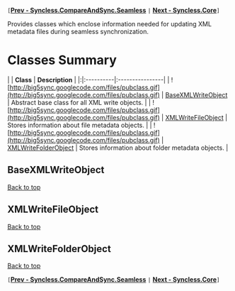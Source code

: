 `[`**[Prev - Syncless.CompareAndSync.Seamless](DeveloperAPICompareAndSyncSeamless.md)** `|` **[Next - Syncless.Core](DeveloperAPICore.md)**`]`

Provides classes which enclose information needed for updating XML metadata files during seamless synchronization.

# Classes Summary #

| | **Class** | **Description** |
|:|:----------|:----------------|
| ![http://big5sync.googlecode.com/files/pubclass.gif](http://big5sync.googlecode.com/files/pubclass.gif) | [BaseXMLWriteObject](#BaseXMLWriteObject.md) | Abstract base class for all XML write objects. |
| ![http://big5sync.googlecode.com/files/pubclass.gif](http://big5sync.googlecode.com/files/pubclass.gif) | [XMLWriteFileObject](#XMLWriteFileObject.md) | Stores information about file metadata objects. |
| ![http://big5sync.googlecode.com/files/pubclass.gif](http://big5sync.googlecode.com/files/pubclass.gif) | [XMLWriteFolderObject](#XMLWriteFolderObject.md) | Stores information about folder metadata objects. |

## BaseXMLWriteObject ##

[Back to top](#Classes_Summary.md)

## XMLWriteFileObject ##

[Back to top](#Classes_Summary.md)

## XMLWriteFolderObject ##

[Back to top](#Classes_Summary.md)

`[`**[Prev - Syncless.CompareAndSync.Seamless](DeveloperAPICompareAndSyncSeamless.md)** `|` **[Next - Syncless.Core](DeveloperAPICore.md)**`]`